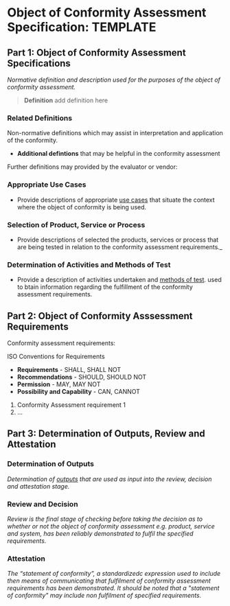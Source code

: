 # Object of Conformity Assessment Specification: TEMPLATE

## Part 1: Object of Conformity Assessment Specifications

_Normative definition and description used for the purposes of the object of conformity assessment._

>**Definition** add definition here

### Related Definitions

Non-normative definitions which may assist in interpretation and application of the conformity.

* **Additional defintions** that may be helpful in the conformity assessment

Further definitions may provided by the evaluator or vendor:

### Appropriate Use Cases

* Provide descriptions of appropriate [use cases](./use-cases.md) that situate the context where the object of conformity is being used.

### Selection of Product, Service or Process

* Provide descriptions of selected the products, services or process that are being tested in relation to the conformity assessment requirements._

### Determination of Activities and Methods of Test

* Provide a description of activities undertaken and [methods of test](./methods-of-tests.md). used to btain information regarding the fulfillment of the conformity assessment  requirements.

## Part 2: Object of Conformity Asssessment Requirements

Conformity assessment requirements:

ISO Conventions for Requirements

* **Requirements** - SHALL, SHALL NOT
* **Recommendations** - SHOULD, SHOULD NOT
* **Permission** - MAY, MAY NOT
* **Possibility and Capability** - CAN, CANNOT

1. Conformity Assessment requirement 1
2. ...

## Part 3: Determination of Outputs, Review and Attestation

### Determination of Outputs

_Determination of [outputs](../scheme-definitions.md) that are used as input into the review, decision and attestation stage._

### Review and Decision

_Review is the final stage of checking before taking the decision as to whether or not the object of conformity assessment e.g. product, service and system, has been reliably demonstrated to fulfil the specified requirements._

### Attestation

_The “statement of conformity”, a standardizedc expression used to include then means of communicating that fulfilment of conformity assessment requirements has been demonstrated. It should be noted that a "statement of conformity" may include non fulfilment of specified requirements._
